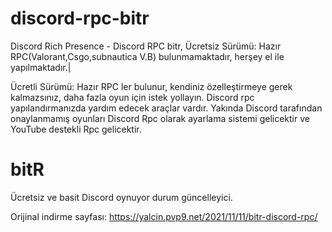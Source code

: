 # discord-rpc-bitr
Discord Rich Presence - Discord RPC bitr,
Ücretsiz Sürümü: Hazır RPC(Valorant,Csgo,subnautica V.B) bulunmamaktadır, herşey el ile yapılmaktadır.|

Ücretli Sürümü: Hazır RPC ler bulunur, kendiniz özelleştirmeye gerek kalmazsınız, daha fazla oyun için
istek yollayın. Discord rpc yapılandırmanızda yardım edecek araçlar vardır. Yakında Discord tarafından onaylanmamış
oyunları Discord Rpc olarak ayarlama sistemi gelicektir ve YouTube destekli Rpc gelicektir.
# bitR
Ücretsiz ve basit Discord oynuyor
durum güncelleyici.

Orijinal indirme sayfası: https://yalcin.pvp9.net/2021/11/11/bitr-discord-rpc/ 
